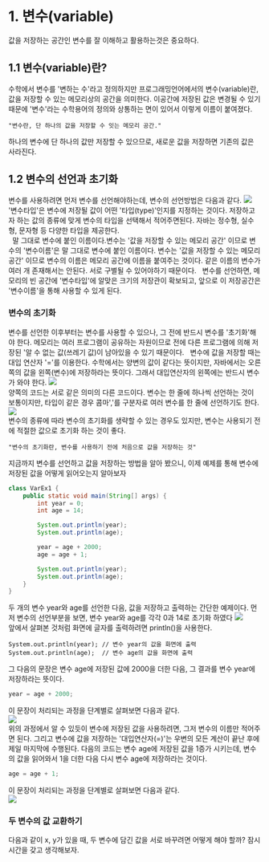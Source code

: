 # 1. 변수(variable)
값을 저장하는 공간인 변수를 잘 이해하고 활용하는것은 중요하다.

## 1.1 변수(variable)란?
수학에서 변수를 '변하는 수'라고 정의하지만 프로그래밍언어에서의 변수(variable)란, 값을 저장할 수 있는 메모리상의 공간을 의미한다. 이공간에 저장된 값은 변경될 수 있기 때문에 '변수'라는 수학용어의 정의와 상통하는 면이 있어서 이렇게 이름이 붙여졌다. 
```
"변수란, 단 하나의 값을 저장할 수 잇는 메모리 공간."
```
하나의 변수에 단 하나의 값만 저장할 수 있으므로, 새로운 값을 저장하면 기존의 값은 사라진다.

## 1.2 변수의 선언과 초기화
변수를 사용하려면 먼저 변수를 선언해야하는데, 변수의 선언방법은 다음과 같다.
<image src="https://github.com/simsim2898/Java/assets/63576368/c1e6d437-067e-4dd2-b06f-d8acc50fc767">   
'변수타입'은 변수에 저장될 값이 어떤 '타입(type)'인지를 지정하는 것이다. 저장하고자 하는 값의 종류에 맞게 변수의 타입을 선택해서 적어주면된다. 자바는 정수형, 실수형, 문자형 등 다양한 타입을 제공한다.  
&nbsp;&nbsp;말 그대로 변수에 붙인 이름이다.변수는 '값을 저장할 수 있는 메모리 공간' 이므로 변수의 '변수이름'은 말 그대로 변수에 붙인 이름이다. 변수는 '값을 저장할 수 있는 메모리 공간' 이므로 변수의 이름은 메모리 공간에 이름을 붙여주는 것이다. 같은 이름의 변수가 여러 개 존재해서는 안된다. 서로 구별될 수 있어야하기 때문이다.
&nbsp;&nbsp;변수를 선언하면, 메모리의 빈 공간에 '변수타입'에 알맞은 크기의 저장관이 확보되고, 앞으로 이 저장공간은 '변수이름'을  통해 사용할 수 있게 된다.    

### 변수의 초기화
변수를 선언한 이후부터는 변수를 사용할 수 있으나, 그 전에 반드시 변수를 '초기화'해야 한다. 메모리는 여러 프로그램이 공유하는 자원이므로 전에 다른 프로그램에 의해 저장된 '알 수 없는 값(쓰레기 값)이 남아있을 수 있기 때문이다.
&nbsp;&nbsp;변수에 값을 저장할 때는 대입 연산자 '='를 이용한다. 수학에서는 양변의 값이 같다는 뜻이지만, 자바에서는 오른쪽의 값을 왼쪽(변수)에 저장하라는 뜻이다. 그래서 대입연산자의 왼쪽에는 반드시 변수가 와야 한다.
<image src="https://github.com/simsim2898/Java/assets/63576368/d323e497-9df0-43a0-b6d4-45425c9fd6a0">   
양쪽의 코드는 서로 같은 의미의 다른 코드이다. 변수는 한 줄에 하나씩 선언하는 것이 보통이지만, 타입이 같은 경우 콤마','를 구분자로 여러 변수를 한 줄에 선언하기도 한다.   
<image src="https://github.com/simsim2898/Java/assets/63576368/48ddbf6e-b6a0-4baf-9c66-82879617a973">   
변수의 종류에 따라 변수의 초기화를 생략할 수 있는 경우도 있지만, 변수는 사용되기 전에 적절한 값으로 초기화 하는 것이 좋다.
```
"변수의 초기화란, 변수를 사용하기 전에 처음으로 값을 저장하는 것"
```
지금까지 변수를 선언하고 값을 저장하는 방법을 알아 봤으니, 이제 예제를 통해 변수에 저장된 값을 어떻게 읽어오는지 알아보자
```java
class VarEx1 {
    public static void main(String[] args) {
        int year = 0;
        int age = 14;

        System.out.println(year);
        System.out.println(age);

        year = age + 2000;
        age = age + 1;

        System.out.println(year);
        System.out.println(age);
    }
}
```
두 개의 변수 year와 age를 선언한 다음, 값을 저장하고 출력하는 간단한 예제이다. 먼저 변수의 선언부분을 보면, 변수 year와 age를 각각 0과 14로 초기화 하였다
<image src="https://github.com/simsim2898/Java/assets/63576368/136e7975-e12b-4fe2-a66d-eed8d6f9ad4a">   
앞에서 살펴본 것처럼 화면에 글자를 출력하려면 println()을 사용한다.
```
System.out.println(year); // 변수 year의 값을 화면에 출력
System.out.println(age);  // 변수 age의 값을 화면에 출력
```
그 다음의 문장은 변수 age에 저장된 값에 2000을 더한 다음, 그 결과를 변수 year에 저장하라는 뜻이다.
```java
year = age + 2000;
```
이 문장이 처리되는 과정을 단계별로 살펴보면 다음과 같다.   
<image src="https://github.com/simsim2898/Java/assets/63576368/ba696b0b-d65b-4e9b-b8f3-824a7313fb79">   
위의 과정에서 알 수 있듯이 변수에 저장된 값을 사용하려면, 그저 변수의 이름만 적어주면 된다. 그리고 변수에 값을 저장하는 '대입연산자(=)'는 우변의 모든 계산이 끝난 후에 제일 마지막에 수행된다.
다음의 코드는 변수 age에 저장된 값을 1증가 시키는데, 변수의 값을 읽어와서 1을 더한 다음 다시 변수 age에 저장하라는 것이다.   
```java
age = age + 1;
```
이 문장이 처리되는 과정을 단계별로 살펴보면 다음과 같다.   
<image src="https://github.com/simsim2898/Java/assets/63576368/d300c62a-e322-4281-8822-c5b49f0de0f6">

### 두 변수의 값 교환하기
다음과 같이 x, y가 있을 때, 두 변수에 담긴 값을 서로 바꾸려면 어떻게 해야 할까?
잠시 시간을 갖고 생각해보자.

